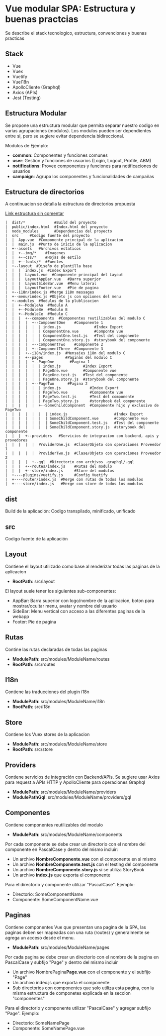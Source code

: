 # Vue modular SPA: Estructura y buenas practcias
Se describe el stack tecnologico, estructura, convenciones y buenas practicas
## Stack
- Vue
- Vuex
- Vuetify
- VueI18n
- ApolloCliente (Graphql) 
- Axios (APIs)
- Jest (Testing)

## Estructura Modular
Se propone una estructura modular que permita separar nuestro codigo en varias agrupaciones (modulos).
Los modulos pueden ser dependientes entre si, pero se sugiere evitar dependencia bidireccional.

Modulos de Ejemplo:
- **common**: Componentes y funciones comunes
- **user**: Gestion y funciones de usuarios (Login, Logout, Profile, ABM)
- **notifications**: Provee componentes y funciones para notificaciones de usuarios
- **campaign**: Agrupa los componentes y funcionalidades de campañas

## Estructura de directorios
A continuacion se detalla la estructura de directorios propuesta

[Link estructura sin comentar](structure-plain.md)

```text
|  dist/*             #Build del proyecto
|  public/index.html  #Index.html del proyecto
|  node_modules       #Dependencias del proyecto
|  src     #Codigo fuente del proyecto
|  |  App.vue  #Componente principal de la aplicacion
|  |  main.js  #Punto de inicio de la aplicacion
|  +--assets   #Archivos estaticos
|  |  +--img/*    #Imagenes
|  |  +--css/*    #Hojas de estilo
|  |  +--fonts/*  #Fuentes
|  +--layout  #Diseño de plantilla base
|  |  |  index.js  #Index Export
|  |  |  Layout.vue  #Componente principal del Layout
|  |  |  LayoutAppBar.vue   #Barra superior
|  |  |  LayoutSideBar.vue  #Menu lateral 
|  |  |  LayoutFooter.vue   #Pie de pagina
|  +--i18n/index.js #Merge i18n messages
|  +--menu/index.js #Objeto js con opciones del menu
|  +--modules  #Modulos de la plublicacion
|  |  +--ModuleAa  #Modulo A
|  |  +--ModuleBe  #Modulo B
|  |  +--ModuleCe  #Modulo C
|  |  |  +--components  #Componentes reutilizables del modulo C
|  |  |  |  +--ComponentOne    #Componente 1
|  |  |  |  |  | index.js               #Index Export
|  |  |  |  |  | ComponentOne.vue       #Componte vue 
|  |  |  |  |  | ComponentOne.test.js   #Test del componente
|  |  |  |  |  | ComponentOne.story.js  #storybook del componente
|  |  |  |  +--ComponentTwo    #Componente 2
|  |  |  |  +--ComponentThree  #Componente 3
|  |  |  +--i18n/index.js  #Mensajes i18n del modulo C
|  |  |  +--pages          #Paginas del modulo C
|  |  |  |  +--PageOne       #Pagina 1
|  |  |  |  |  | index.js          #Index Export
|  |  |  |  |  | PageOne.vue       #Componente vue 
|  |  |  |  |  | PageOne.test.js   #Test del componente
|  |  |  |  |  | PageOne.story.js  #storybook del componente
|  |  |  |  +--PageTwo      #Pagina 2
|  |  |  |  |  | index.js             #Index Export
|  |  |  |  |  | PageTwo.vue          #Componente vue 
|  |  |  |  |  | PageTwo.test.js      #Test del componente
|  |  |  |  |  | PageTwo.story.js     #storybook del componente
|  |  |  |  |  +--SomeChildComponent  #Componente hijo y exclusivo de PageTwo
|  |  |  |  |  |  | index.js                     #Index Export
|  |  |  |  |  |  | SomeChildComponent.vue       #Componente vue
|  |  |  |  |  |  | SomeChildComponent.test.js   #Test del componente
|  |  |  |  |  |  | SomeChildComponent.story.js  #storybook del componente
|  |  |  +--providers   #Servicios de integracion con backend, apis y provedores
|  |  |  |  |  ProviderOne.js  #Clase/Objeto con operaciones Proveedor 1
|  |  |  |  |  ProviderTwo.js  #Clase/Objeto con operaciones Proveedor 2
|  |  |  |  +--gql  #Directorio con archivos .graphql/.gql
|  |  |  +--routes/index.js    #Rutas del modulo
|  |  |  +--store/index.js     #Store del modulos
|  +----plugins/vuetify.js     #Config Vuetify
|  +----router/index.js  #Merge con rutas de todos los modulos
|  +----store/index.js   #Merge con store de todos los modulos
```

## dist
Build de la aplicación: Codigo transpilado, minificado, unificado

## src
Codigo fuente de la aplicación

## Layout
Contiene el layout utilizado como base al renderizar todas las paginas de la aplicacion

- **RootPath**: src/layout

El layout suele tener los siguientes sub-componentes:
- AppBar: Barra superior con logo/nombre de la aplicacion, boton para mostrar/ocultar menu, avatar y nombre del usuario
- SideBar: Menu vertical con acceso a las diferentes paginas de la webapp
- Footer: Pie de pagina

## Rutas
Contine las rutas declaradas de todas las paginas

- **ModulePath**: src/modules/ModuleName/routes
- **RootPath**: src/routes

## I18n
Contiene las traducciones del plugin i18n

- **ModulePath**: src/modules/ModuleName/i18n
- **RootPath**: src/i18n

## Store
Contiene los Vuex stores de la aplicacion

- **ModulePath**: src/modules/ModuleName/store
- **RootPath**: src/store

## Providers 
Contiene servicios de integración con Backend/APIs.
Se sugiere usar Axios para request a APIs HTTP y ApolloCliente para operaciones Graphql

- **ModulePath**: src/modules/ModuleName/providers
- **ModulePathGql**: src/modules/ModuleName/providers/gql

## Componentes
Contiene componentes reutilizables del modulo

- **ModulePath**: src/modules/ModuleName/components


Por cada componente se debe crear un directorio con el nombre del componente en PascalCase y dentro del mismo incluir:
- Un archivo **NombreComponente.vue** con el componente en si mismo
- Un archivo **NombreComponente.test.js** con el testing del componente
- Un archivo **NombreComponente.story.js** si se utiliza StoryBook
- Un archivo **index.js** que exporta el componente

Para el directorio y componente utilizar "PascalCase". Ejemplo: 
- Directorio: SomeComponentName
- Componente: SomeComponentName.vue


## Paginas
Contiene componentes Vue que presentan una pagina de la SPA, las paginas deben ser mapeadas con una ruta (routes) y generalmente se agrega un acceso desde el menu.

- **ModulePath**: src/modules/ModuleName/pages

Por cada pagina se debe crear un directorio con el nombre de la pagina en PascalCase y subfijo "Page" y dentro del mismo incluir
- Un archivo NombrePagina**Page.vue** con el componente y el subfijo "Page"
- Un archivo index.js que exporta el componente
- Sub directorios con componentes que solo utiliza esta pagina, con la misma estructura de componetes explicada en la seccion "componentes"

Para el directorio y componente utilizar "PascalCase" y agregar subfijo "Page". Ejemplo: 
- Directorio: SomeNamePage
- Componente: SomeNamePage.vue
